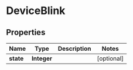 

# DeviceBlink


## Properties

| Name | Type | Description | Notes |
|------------ | ------------- | ------------- | -------------|
|**state** | **Integer** |  |  [optional] |



